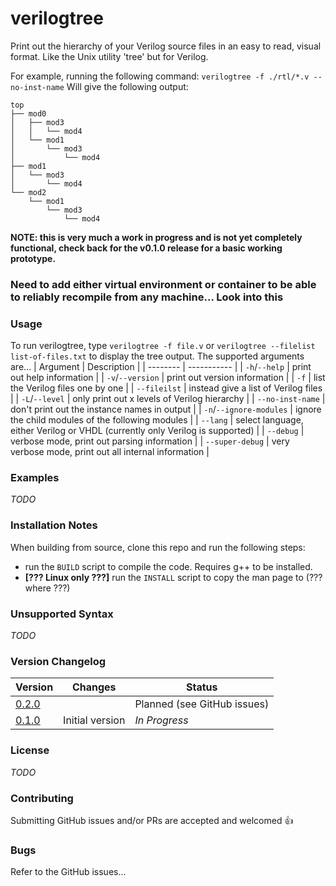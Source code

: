 # verilogtree

Print out the hierarchy of your Verilog source files in an easy to read, visual format. Like the Unix utility 'tree' but for Verilog.

For example, running the following command:
```verilogtree -f ./rtl/*.v --no-inst-name```
Will give the following output:
```
top
├── mod0
│   ├── mod3
│   │   └── mod4
│   └── mod1
│       └── mod3
│           └── mod4
├── mod1
│   └── mod3
│       └── mod4
└── mod2
    └── mod1
        └── mod3
            └── mod4
```

**NOTE: this is very much a work in progress and is not yet completely functional, check back for the v0.1.0 release for a basic working prototype.**

### Need to add either virtual environment or container to be able to reliably recompile from any machine... Look into this

### Usage
To run verilogtree, type `verilogtree -f file.v` or `verilogtree --filelist list-of-files.txt` to display the tree output. The supported arguments are...
| Argument | Description |
| -------- | ----------- |
| `-h`/`--help` | print out help information |
| `-v`/`--version` | print out version information |
| `-f` | list the Verilog files one by one |
| `--fileilst` | instead give a list of Verilog files |
| `-L`/`--level` | only print out x levels of Verilog hierarchy |
| `--no-inst-name` | don't print out the instance names in output |
| `-n`/`--ignore-modules` | ignore the child modules of the following modules |
| `--lang` | select language, either Verilog or VHDL (currently only Verilog is supported) |
| `--debug` | verbose mode, print out parsing information |
| `--super-debug` | very verbose mode, print out all internal information |

### Examples
*TODO*

### Installation Notes
When building from source, clone this repo and run the following steps:
- run the `BUILD` script to compile the code. Requires g++ to be installed.
- **[??? Linux only ???]** run the `INSTALL` script to copy the man page to (??? where ???)

### Unsupported Syntax
*TODO*

### Version Changelog
| Version | Changes | Status |
| ------- | ------- | ------ |
| [0.2.0](https://github.com/LiamSkirrow/verilogtree/milestone/2)   |  | Planned (see GitHub issues) |
| [0.1.0](https://github.com/LiamSkirrow/verilogtree/milestone/1)   | Initial version | *In Progress* |

### License
*TODO*

### Contributing
Submitting GitHub issues and/or PRs are accepted and welcomed 👍

### Bugs
Refer to the GitHub issues...

